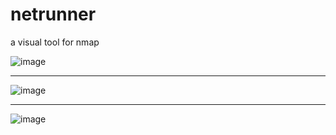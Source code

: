 # netrunner

a visual tool for nmap

![image](https://github.com/user-attachments/assets/937a3f02-a80f-4a10-9b13-dfa94fa6cd83)
****
![image](https://github.com/user-attachments/assets/283bf6e9-347f-4e16-bd33-7234ad3cc87c)
****
![image](https://github.com/user-attachments/assets/601adf1b-c4a1-4e70-bf56-fdb8ff40c930)
